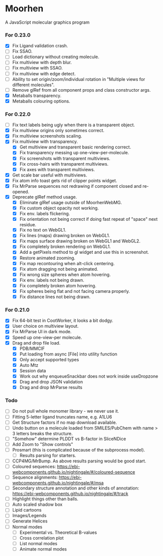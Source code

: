 # Moorhen
A JavaScript molecular graphics program

### For 0.23.0
- [x] Fix Ligand validation crash.
- [ ] Fix SSAO.
- [ ] Load dictionary without creating molecule.
- [ ] Fix multiview with depth blur.
- [ ] Fix multiview with SSAO.
- [ ] Fix multiview with edge detect.
- [ ] Ability to set origin/zoom/individual rotation in "Multiple views for different molecules".
- [ ] Remove glRef from all component props and class constructor args.
- [x] Metaballs transparency.
- [x] Metaballs colouring options.

### For 0.22.0
- [ ] Fix text labels being ugly when there is a transparent object.
- [x] Fix multiview origins only sometimes correct.
- [x] Fix multiview screenshots scaling.
- [x] Fix multiview with transparency.
  - [x] Get multiview and transparent basic rendering correct.
  - [x] Fix transparency messing up one-view-per-molecule.
  - [x] Fix screenshots with transparent multiviews.
  - [x] Fix cross-hairs with transparent multiviews.
  - [x] Fix axes with transparent multiviews.
- [x] Get scale bar useful with multiviews.
- [x] Fix atom info toast gets rid of clipper points widget.
- [x] Fix MrParse sequences not redrawing if component closed and re-opened.
- [x] Deprecate glRef method usage.
   - [x] Eliminate glRef usage outside of MoorhenWebMG.
   - [x] Fix custom object opacity not working.
   - [x] Fix env. labels flickering.
   - [x] Fix orientation not being correct if doing fast repeat of "space" next residue.
   - [x] Fix no text on WebGL1.
   - [x] Fix lines (maps) drawing broken on WebGL1.
   - [x] Fix maps surface drawing broken on WebGL1 and WebGL2.
   - [x] Fix completely broken rendering on WebGL1.
   - [x] Add a getPixels method to gl widget and use this in screenshot.
   - [x] Restore animated zooming.
   - [x] Fix map recontouring when alt-click centering.
   - [x] Fix atom dragging not being animated.
   - [x] Fix wrong size spheres when atom hovering.
   - [x] Fix env. labels not being drawn.
   - [x] Fix completely broken atom hovering.
   - [x] Fix spheres being flat and not facing camera properly.
   - [x] Fix distance lines not being drawn.

### For 0.21.0
- [x] Fix 64-bit test in CootWorker, it looks a bit dodgy.
- [x] User choice on multiview layout.
- [x] Fix MrParse UI in dark mode.
- [x] Speed up one-view-per molecule.
- [x] Drag and drop file load.
  - [x] PDB/MMCIF
  - [x] Put loading from async [File] into utility function
  - [x] Only accept supported types
  - [x] Auto Mtz
  - [x] Session data
  - [x] Work out why enqueueSnackbar does not work inside useDropzone
  - [x] Drag and drop JSON validation
  - [x] Drag and drop MrParse results

### Todo
- [ ] Do not pull whole monomer library - we never use it.
- [ ] Fitting 5-letter ligand truncates name, e.g. A1LU6
- [ ] Get Structure factors if no map download available.
- [ ] Undo button on a molecule loaded from SMILES/PubChem with name > 3 letters breaks the structure.
- [ ] "Somehow" determine PLDDT vs B-factor in SliceNDice
- [ ] Add Zoom to "Show controls"
- [ ] Prosmart (this is complicated because of the subprocess model).
  - [ ] Results parsing for starters.
- [ ] CCP4MG/MrBump. As above results parsing would be good start.
- [ ] Coloured sequences: https://ebi-webcomponents.github.io/nightingale/#/coloured-sequence
- [ ] Sequence alignments: https://ebi-webcomponents.github.io/nightingale/#/msa
- [ ] Secondary structure annotation and other kinds of annotation: https://ebi-webcomponents.github.io/nightingale/#/track
- [ ] Highlight things other than balls.
- [ ] Auto scaled shadow box
- [ ] Lipid cartoons
- [ ] Images/Legends
- [ ] Generate Helices
- [ ] Normal modes
    - [ ] Experimental vs. Theoretical B-values
    - [ ] Cross correlation plot
    - [ ] List normal modes
    - [ ] Animate normal modes

